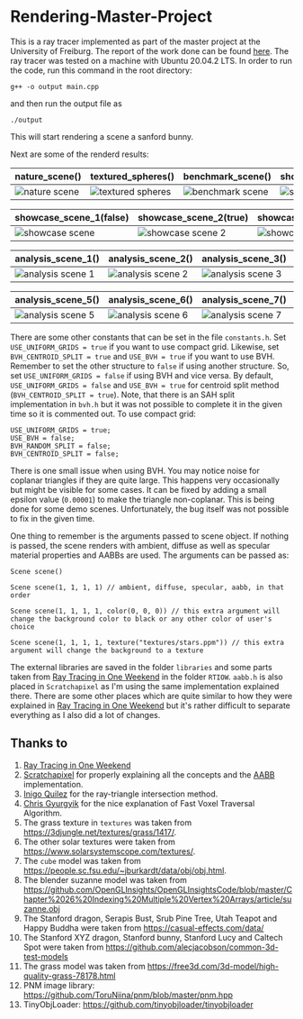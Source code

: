 # Rendering-Master-Project

This is a ray tracer implemented as part of the master project at the University of Freiburg. The report of the work done can be found <a href="/Report/report.pdf">here</a>. The ray tracer was tested on a machine with Ubuntu 20.04.2 LTS. In order to run the code, run this command in the root directory:

```
g++ -o output main.cpp
```
and then run the output file as
```
./output
```
This will start rendering a scene a sanford bunny.

Next are some of the renderd results:

| nature_scene() | textured_spheres() | benchmark_scene() | showcase_scene_1(true) |
| --------  | ------------------- | --------------------- |---------------------|
| ![nature scene](/example%20renders/nature_scene.png)| ![textured spheres](/example%20renders/textured_spheres.png)      | ![benchmark scene](/example%20renders/benchmark_scene.png) | ![showcase scene](/example%20renders/showcase_scene_area_light.png) |

| showcase_scene_1(false) | showcase_scene_2(true) | showcase_scene_2(false) | showcase_scene_3() |
| --------  | ------------------- | --------------------- |---------------------|
| ![showcase scene](/example%20renders/showcase_scene_point_light.png)| ![showcase scene 2](/example%20renders/showcase_scene_2_area_light.png) | ![showcase scene 2](/example%20renders/showcase_scene_2_point_light.png) | ![showcase scene 3](/example%20renders/showcase_scene_3.png) |

| analysis_scene_1() | analysis_scene_2() | analysis_scene_3() | analysis_scene_4() |
| --------  | ------------------- | --------------------- |---------------------|
| ![analysis scene 1](/example%20renders/analysis_scene_1.png)| ![analysis scene 2](/example%20renders/analysis_scene_2.png) | ![analysis scene 3](/example%20renders/analysis_scene_3.png) | ![analysis scene 4](/example%20renders/analysis_scene_4.png) |


| analysis_scene_5() | analysis_scene_6() | analysis_scene_7()  | analysis_scene_8() |
| --------  | ------------------- | --------------------- |---------------------|
| ![analysis scene 5](/example%20renders/analysis_scene_5.png)| ![analysis scene 6](/example%20renders/analysis_scene_6.png) | ![analysis scene 7](/example%20renders/analysis_scene_7.png) | ![analysis scene 8](/example%20renders/analysis_scene_8.png) |


There are some other constants that can be set in the file `constants.h`. Set `USE_UNIFORM_GRIDS = true` if you want to use compact grid. Likewise, set `BVH_CENTROID_SPLIT = true` and `USE_BVH = true` if you want to use BVH. Remember to set the other structure to `false` if using another structure. So, set `USE_UNIFORM_GRIDS = false` if using BVH and vice versa. By default, `USE_UNIFORM_GRIDS = false` and `USE_BVH = true` for centroid split method (`BVH_CENTROID_SPLIT = true`). Note, that there is an SAH split implementation in `bvh.h` but it was not possible to complete it in the given time so it is commented out. To use compact grid:

```
USE_UNIFORM_GRIDS = true;
USE_BVH = false;
BVH_RANDOM_SPLIT = false;
BVH_CENTROID_SPLIT = false;
```

There is one small issue when using BVH. You may notice noise for coplanar triangles if they are quite large. This happens very occasionally but might be visible for some cases. It can be fixed by adding a small epsilon value (`0.00001`) to make the triangle non-coplanar. This is being done for some demo scenes. Unfortunately, the bug itself was not possible to fix in the given time.

One thing to remember is the arguments passed to scene object. If nothing is passed, the scene renders with ambient, diffuse as well as specular material properties and AABBs are used. The arguments can be passed as:
```
Scene scene()

Scene scene(1, 1, 1, 1) // ambient, diffuse, specular, aabb, in that order

Scene scene(1, 1, 1, 1, color(0, 0, 0)) // this extra argument will change the background color to black or any other color of user's choice

Scene scene(1, 1, 1, 1, texture("textures/stars.ppm")) // this extra argument will change the background to a texture
```

The external libraries are saved in the folder `libraries` and some parts taken from [Ray Tracing in One Weekend](https://raytracing.github.io/books/RayTracingInOneWeekend.html) in the folder `RTIOW`. `aabb.h` is also placed in `Scratchapixel` as I'm using the same implementation explained there. There are some other places which are quite similar to how they were explained in [Ray Tracing in One Weekend](https://raytracing.github.io/books/RayTracingInOneWeekend.html) but it's rather difficult to separate everything as I also did a lot of changes.

## Thanks to
1. [Ray Tracing in One Weekend](https://raytracing.github.io/books/RayTracingInOneWeekend.html)
1. [Scratchapixel](https://www.scratchapixel.com/) for properly explaining all the concepts and the [AABB](https://www.scratchapixel.com/lessons/3d-basic-rendering/minimal-ray-tracer-rendering-simple-shapes/ray-box-intersection) implementation.
1. [Inigo Quilez](https://www.iquilezles.org/www/articles/intersectors/intersectors.htm) for the ray-triangle intersection method.
1. [Chris Gyurgyik](https://github.com/cgyurgyik/fast-voxel-traversal-algorithm/blob/master/overview/FastVoxelTraversalOverview.md) for the nice explanation of Fast Voxel Traversal Algorithm.
1. The grass texture in `textures` was taken from https://3djungle.net/textures/grass/1417/.
1. The other solar textures were taken from https://www.solarsystemscope.com/textures/.
1. The `cube` model was taken from https://people.sc.fsu.edu/~jburkardt/data/obj/obj.html.
1. The blender suzanne model was taken from https://github.com/OpenGLInsights/OpenGLInsightsCode/blob/master/Chapter%2026%20Indexing%20Multiple%20Vertex%20Arrays/article/suzanne.obj
1. The Stanford dragon, Serapis Bust, Srub Pine Tree, Utah Teapot and Happy Buddha were taken from https://casual-effects.com/data/
1. The Stanford XYZ dragon, Stanford bunny, Stanford Lucy and Caltech Spot were taken from https://github.com/alecjacobson/common-3d-test-models
1. The grass model was taken from https://free3d.com/3d-model/high-quality-grass-78178.html
1. PNM image library: https://github.com/ToruNiina/pnm/blob/master/pnm.hpp
1. TinyObjLoader: https://github.com/tinyobjloader/tinyobjloader
